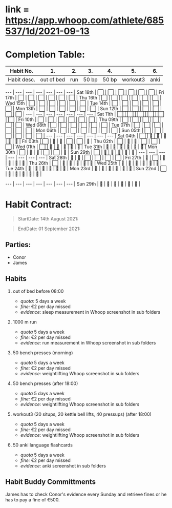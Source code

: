 # link = https://app.whoop.com/athlete/685537/1d/2021-09-13
# Completion Table:
Habit No.  |   1.      |  2.    | 3.     |   4.  |    5.    |   6.| 
---        | ---       | ---    | ---    |---    |---       |---  |
Habit desc.| out of bed| run    | 50 bp  | 50 bp | workout3 | anki|

---        | ---       | ---    | ---    | ---   | ---    | ---  |
Sat 18th   |  ⬜        |   ⬜    |   ⬜    |  ⬜   |   ⬜     |  ⬜   |
Fri 17th   |  ⬜        |   ⬜    |   ⬜    |  ⬜   |   ⬜     |  ⬜   |
Thu 16th   |  ⬜        |   ⬜    |   ⬜    |  ⬜   |   ⬜     |  ⬜   |
Wed 15th   |  ⬜        |   ⬜    |   ⬜    |  ⬜   |   ⬜     |  ⬜   |
Tue 14th   |  ⬜        |   ⬜    |   ⬜    |  ⬜   |   ⬜     |  ⬜   |
Mon 13th   |  ⬜        |   ⬜    |   ⬜    |  ⬜   |   ⬜     |  ⬜   |
Sun 12th   |  ⬜        |   ⬜    |   ⬜    |  ⬜   |   ⬜     |  ⬜   |
---        | ---       | ---    | ---    | ---  | ---     | ---  |
Sat 11th   |  ⬜        |   ⬜    |   ⬜    |  ⬜   |   ⬜     |  ⬜   |
Fri 10th   |  ⬜        |   ⬜    |   ⬜    |  ⬜   |   ⬜     |  ⬜   |
Thu 09th   |  ⬜        |   ⬜    |   ⬜    |  ⬜   |   ⬜     |  ⬜   |
Wed 08th   |  ⬜        |   ⬜    |   ⬜    |  ⬜   |   ⬜     |  ⬜   |
Tue 07th   |  ⬜        |   ⬜    |   ⬜    |  ⬜   |   ⬜     |  ⬜   |
Mon 06th   |  ⬜        |   ⬜    |   ⬜    |  ⬜   |   ⬜     |  ⬜   |
Sun 05th   |  ⬜        |   ⬜    |   ⬜    |  ⬜   |   ⬜     |  ⬜   |
---        | ---       | ---    | ---    | ---  | ---     | ---  |
Sat 04th   |  ⬜        |   🔳   |   🔳   |  🔳  |   🔳    |  🔳  |
Fri 03th   |  ⬜        |   🔳   |   🔳   |  ⬜   |   ⬜     |  🔳  |
Thu 02th   |  ⬜        |   🔳   |   🔳   |  ⬜   |   ⬜     |  ⬜  |
Wed 01th   |  ⬜        |   🔳   |   🔳   |  🔳  |   🔳    |  🔳  |
Tue 31th   | 🔳        |   🔳   |   🔳   |  🔳  |   🔳    |  🔳  |
Mon 30th   |  ⬜        |   🔳   |   🔳   |  ⬜    |   ⬜    |  🔳  |
Sun 29th   |  ⬜        |   🔳   |   🔳   |  🔳  |   🔳    |  🔳  |
---        | ---       | ---    | ---    | ---   | ---    | ---  |
Sat 28th   |  🔳       |   🔳   |   ⬜    |   ⬜  |   ⬜     |  ⬜  |
Fri 27th   |  🔳       |   ⬜    |   🔳   |  🔳  |    🔳    |  🔳  |
Thu 26th   |  ⬜        |   🔳   |   🔳   |  🔳  |    🔳    |  🔳  |
Wed 25th   |  🔳       |   🔳   |   🔳   |  🔳  |    🔳    |  🔳  |
Tue 24th   |  🔳       |   🔳   |   🔳   |  🔳  |    🔳    |  🔳  |
Mon 23rd   |  🔳       |   🔳   |   🔳   |  🔳  |    🔳    |  🔳  |
Sun 22nd   |  ⬜        |   🔳   |   🔳   |  🔳  |    🔳    |  🔳  |














---        | ---       | ---    | ---    | ---  | ---     | ---  |
Sun 29th   |  🔳       |   🔳   |   🔳   |  🔳  |   🔳    |  🔳  |

# Habit Contract:

> StartDate: 14th August 2021:

> EndDate: 01 September 2021:

## Parties:

- Conor
- James 

## Habits

1. out of bed before 08:00 
    * *quota:* 5 days a week
    * *fine:* €2 per day missed
    * *evidence:* sleep measurement in Whoop screenshot in sub folders

2. 1000 m run 
    * *quota* 5 days a week
    * *fine:* €2 per day missed
    * *evidence:* run measurement in Whoop screenshot in sub folders

3. 50 bench presses (morning)
    * *quota* 5 days a week
    * *fine:* €2 per day missed
    * *evidence:* weightlifting Whoop screenshot in sub folders
 
4. 50 bench presses (after 18:00)
    * *quota* 5 days a week
    * *fine:* €2 per day missed
    * *evidence:* weightlifting Whoop screenshot in sub folders

5. workout3 (20 situps, 20 kettle bell lifts, 40 pressups) (after 18:00)
    * *quota* 5 days a week
    * *fine:* €2 per day missed
    * *evidence:* weightlifting Whoop screenshot in sub folders

6. 50 anki language flashcards
    * *quota* 5 days a week
    * *fine:* €2 per day missed
    * *evidence:* anki screenshot in sub folders

## Habit Buddy Committments

James has to check Conor's evidence every Sunday and retrieve fines or he has to pay a fine of €500.













